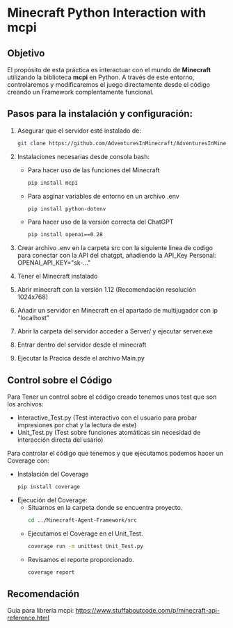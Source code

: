 # Minecraft Python Interaction with mcpi

## Objetivo
El propósito de esta práctica es interactuar con el mundo de **Minecraft** utilizando la biblioteca **mcpi** en Python. A través de este entorno, controlaremos y modificaremos el juego directamente desde el código creando un Framework complentamente funcional.

## Pasos para la instalación y configuración:

1. Asegurar que el servidor esté instalado de:
    ```bash
    git clone https://github.com/AdventuresInMinecraft/AdventuresInMinecraft-PC

2. Instalaciones necesarias desde consola bash: 
    - Para hacer uso de las funciones del Minecraft
        ```bash
        pip install mcpi
    - Para asginar variables de entorno en un archivo .env
        ```bash
        pip install python-dotenv
    - Para hacer uso de la versión correcta del ChatGPT
        ```bash
        pip install openai==0.28

3. Crear archivo .env en la carpeta src con la siguiente linea de codigo para conectar con la API del chatgpt, añadiendo la API_Key Personal:
    OPENAI_API_KEY="sk-..."

4. Tener el Minecraft instalado
5. Abrir minecraft con la versión 1.12 (Recomendación resolución 1024x768)
6. Añadir un servidor en Minecraft en el apartado de multijugador con ip "localhost"
7. Abrir la carpeta del servidor acceder a Server/ y ejecutar server.exe
8. Entrar dentro del servidor desde el minecraft
9. Ejecutar la Pracica desde el archivo Main.py


## Control sobre el Código

Para Tener un control sobre el código creado tenemos unos test que son los archivos:
- Interactive_Test.py  (Test interactivo con el usuario para probar impresiones por chat y la lectura de este) 
- Unit_Test.py         (Test sobre funciones atomáticas sin necesidad de interacción directa del usario)


Para controlar el código que tenemos y que ejecutamos podemos hacer un Coverage con:
- Instalación del Coverage 
    ```bash
    pip install coverage 
- Ejecución del Coverage:
    - Situarnos en la carpeta donde se encuentra proyecto.
        ```bash
        cd ../Minecraft-Agent-Framework/src
    - Ejecutamos el Coverage en el Unit_Test.
        ```bash
        coverage run -m unittest Unit_Test.py
    - Revisamos el reporte proporcionado.
        ```bash
        coverage report

## Recomendación

Guia para librería mcpi:
https://www.stuffaboutcode.com/p/minecraft-api-reference.html

